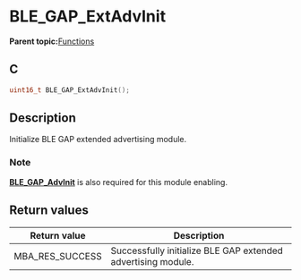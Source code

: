# BLE\_GAP\_ExtAdvInit

**Parent topic:**[Functions](GUID-0DD261BF-40D6-42CD-8806-9B93D259D1CC.md)

## C

```c
uint16_t BLE_GAP_ExtAdvInit();
```

## Description

Initialize BLE GAP extended advertising module.

### Note

**[BLE\_GAP\_AdvInit](GUID-00582C15-26DA-41D8-8125-1FDD13BCF632.md)** is also required for this module enabling.

## Return values

|Return value|Description|
|------------|-----------|
|MBA\_RES\_SUCCESS|Successfully initialize BLE GAP extended advertising module.|

